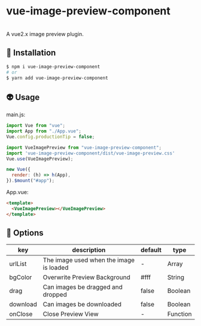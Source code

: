 # vue-image-preview-component

<br />
A vue2.x image preview plugin.  
<br />

## 📎 Installation

```sh
$ npm i vue-image-preview-component
# or
$ yarn add vue-image-preview-component
```

## 👽 Usage

main.js:

```js
import Vue from "vue";
import App from "./App.vue";
Vue.config.productionTip = false;

import VueImagePreview from "vue-image-preview-component";
import 'vue-image-preview-component/dist/vue-image-preview.css'
Vue.use(VueImagePreview);

new Vue({
  render: (h) => h(App),
}).$mount("#app");
```

App.vue:

```html
<template>
  <VueImagePreview></VueImagePreview>
</template>
```
## 📁 Options

| key             | description                                                             | default                               | type                                                                                                          |
| --------------- | ----------------------------------------------------------------------- | ------------------------------------- | ------------------------------------------------------------------------------------------------------------- |
| urlList         | The image used when the image is loaded                                 | -                                     | Array                                                                                                        |
| bgColor           | Overwrite Preview Background                            | #fff                                     | String                                                                                                        |
| drag | Can images be dragged and dropped                                            | false | Boolean |
|download             | Can images be downloaded                               | false                                  | Boolean                                                                                                       |
| onClose             |   Close Preview View               | -                                  |Function| 
